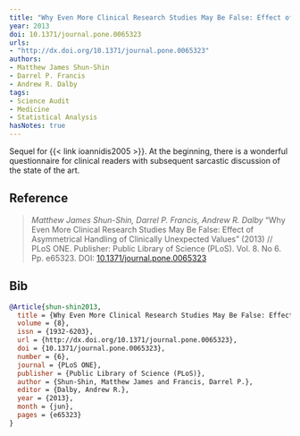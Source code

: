 ```yaml
---
title: "Why Even More Clinical Research Studies May Be False: Effect of Asymmetrical Handling of Clinically Unexpected Values"
year: 2013
doi: 10.1371/journal.pone.0065323
urls:
- "http://dx.doi.org/10.1371/journal.pone.0065323"
authors:
- Matthew James Shun-Shin
- Darrel P. Francis
- Andrew R. Dalby
tags:
- Science Audit
- Medicine
- Statistical Analysis
hasNotes: true
---
```


Sequel for {{< link ioannidis2005 >}}.
At the beginning, there is a wonderful questionnaire for clinical readers
  with subsequent sarcastic discussion of the state of the art.

## Reference

> <i>Matthew James Shun-Shin, Darrel P. Francis, Andrew R. Dalby</i> “Why Even More Clinical Research Studies May Be False: Effect of Asymmetrical Handling of Clinically Unexpected Values” (2013) // PLoS ONE. Publisher: Public Library of Science (PLoS). Vol.&nbsp;8. No&nbsp;6. Pp.&nbsp;e65323. DOI:&nbsp;<a href='https://doi.org/10.1371/journal.pone.0065323'>10.1371/journal.pone.0065323</a>

## Bib

```bib
@Article{shun-shin2013,
  title = {Why Even More Clinical Research Studies May Be False: Effect of Asymmetrical Handling of Clinically Unexpected Values},
  volume = {8},
  issn = {1932-6203},
  url = {http://dx.doi.org/10.1371/journal.pone.0065323},
  doi = {10.1371/journal.pone.0065323},
  number = {6},
  journal = {PLoS ONE},
  publisher = {Public Library of Science (PLoS)},
  author = {Shun-Shin, Matthew James and Francis, Darrel P.},
  editor = {Dalby, Andrew R.},
  year = {2013},
  month = {jun},
  pages = {e65323}
}
```
